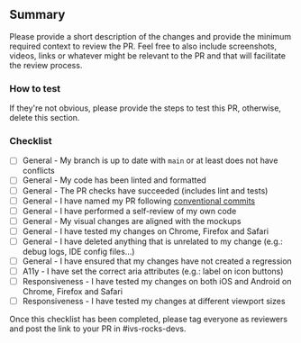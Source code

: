 ## Summary

Please provide a short description of the changes and provide the minimum required context to review the PR. Feel free to also include screenshots, videos, links or whatever might be relevant to the PR and that will facilitate the review process.

### How to test

If they're not obvious, please provide the steps to test this PR, otherwise, delete this section.

### Checklist

- [ ] General - My branch is up to date with `main` or at least does not have conflicts
- [ ] General - My code has been linted and formatted
- [ ] General - The PR checks have succeeded (includes lint and tests)
- [ ] General - I have named my PR following [conventional commits](https://www.conventionalcommits.org/en/v1.0.0/)
- [ ] General - I have performed a self-review of my own code
- [ ] General - My visual changes are aligned with the mockups
- [ ] General - I have tested my changes on Chrome, Firefox and Safari
- [ ] General - I have deleted anything that is unrelated to my change (e.g.: debug logs, IDE config files...)
- [ ] General - I have ensured that my changes have not created a regression
- [ ] A11y - I have set the correct aria attributes (e.g.: label on icon buttons)
- [ ] Responsiveness - I have tested my changes on both iOS and Android on Chrome, Firefox and Safari
- [ ] Responsiveness - I have tested my changes at different viewport sizes

Once this checklist has been completed, please tag everyone as reviewers and post the link to your PR in #ivs-rocks-devs.
